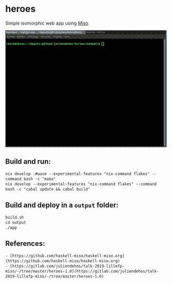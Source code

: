 # heroes

Simple isomorphic web app using [Miso](https://github.com/dmjio/miso).

![](demo-heroes.gif)

## Build and run:

```
nix develop .#wasm --experimental-features "nix-command flakes" --command bash -c "make"
nix develop --experimental-features "nix-command flakes" --command bash -c "cabal update && cabal build"
```

## Build and deploy in a `output` folder:

```
build.sh
cd output
./app
```

## References:

    - [https://github.com/haskell-miso/haskell-miso.org](https://github.com/haskell-miso/haskell-miso.org)
    - [https://gitlab.com/juliendehos/talk-2019-lillefp-miso/-/tree/master/heroes-1.0](https://gitlab.com/juliendehos/talk-2019-lillefp-miso/-/tree/master/heroes-1.0)

